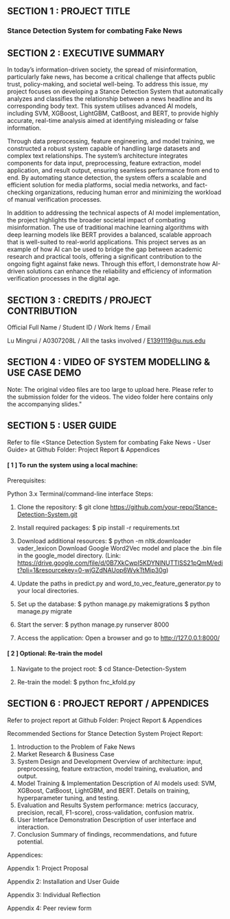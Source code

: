 ## SECTION 1 : PROJECT TITLE
### Stance Detection System for combating Fake News


## SECTION 2 : EXECUTIVE SUMMARY

In today’s information-driven society, the spread of misinformation, particularly fake news, has become a critical challenge that affects public trust, policy-making, and societal well-being. To address this issue, my project focuses on developing a Stance Detection System that automatically analyzes and classifies the relationship between a news headline and its corresponding body text. This system utilises advanced AI models, including SVM, XGBoost, LightGBM, CatBoost, and BERT, to provide highly accurate, real-time analysis aimed at identifying misleading or false information.

Through data preprocessing, feature engineering, and model training, we constructed a robust system capable of handling large datasets and complex text relationships. The system’s architecture integrates components for data input, preprocessing, feature extraction, model application, and result output, ensuring seamless performance from end to end. By automating stance detection, the system offers a scalable and efficient solution for media platforms, social media networks, and fact-checking organizations, reducing human error and minimizing the workload of manual verification processes.

In addition to addressing the technical aspects of AI model implementation, the project highlights the broader societal impact of combating misinformation. The use of traditional machine learning algorithms with deep learning models like BERT provides a balanced, scalable approach that is well-suited to real-world applications. This project serves as an example of how AI can be used to bridge the gap between academic research and practical tools, offering a significant contribution to the ongoing fight against fake news. Through this effort, I demonstrate how AI-driven solutions can enhance the reliability and efficiency of information verification processes in the digital age.

## SECTION 3 : CREDITS / PROJECT CONTRIBUTION

Official Full Name / Student ID / Work Items / Email 

Lu Mingrui / A0307208L / All the tasks involved	/ E1391119@u.nus.edu

## SECTION 4 : VIDEO OF SYSTEM MODELLING & USE CASE DEMO

Note: The original video files are too large to upload here. Please refer to the submission folder for the videos. The video folder here contains only the accompanying slides."


## SECTION 5 : USER GUIDE
Refer to file <Stance Detection System for combating Fake News - User Guide> at Github Folder: Project Report & Appendices 


#### [ 1 ] To run the system using a local machine:
Prerequisites:

Python 3.x
Terminal/command-line interface
Steps:

1. Clone the repository:
$ git clone https://github.com/your-repo/Stance-Detection-System.git

2. Install required packages:
$ pip install -r requirements.txt

3. Download additional resources:
$ python -m nltk.downloader vader_lexicon
Download Google Word2Vec model and place the .bin file in the google_model directory.
(Link: https://drive.google.com/file/d/0B7XkCwpI5KDYNlNUTTlSS21pQmM/edit?pli=1&resourcekey=0-wjGZdNAUop6WykTtMip30g)

4. Update the paths in predict.py and word_to_vec_feature_generator.py to your local directories.

5. Set up the database:
$ python manage.py makemigrations
$ python manage.py migrate

6. Start the server:
$ python manage.py runserver 8000

7. Access the application:
Open a browser and go to http://127.0.0.1:8000/

#### [ 2 ] Optional: Re-train the model
1. Navigate to the project root:
$ cd Stance-Detection-System

2. Re-train the model:
$ python fnc_kfold.py


## SECTION 6 : PROJECT REPORT / APPENDICES
Refer to project report at Github Folder: Project Report & Appendices

Recommended Sections for Stance Detection System Project Report:

1. Introduction to the Problem of Fake News
2. Market Research & Business Case
3. System Design and Development
  Overview of architecture: input, preprocessing, feature extraction, model training, evaluation, and output.
4. Model Training & Implementation
  Description of AI models used: SVM, XGBoost, CatBoost, LightGBM, and BERT.
  Details on training, hyperparameter tuning, and testing.
5. Evaluation and Results
  System performance: metrics (accuracy, precision, recall, F1-score), cross-validation, confusion matrix.
6. User Interface Demonstration
  Description of user interface and interaction.
7. Conclusion
  Summary of findings, recommendations, and future potential.

Appendices:

Appendix 1: Project Proposal

Appendix 2: Installation and User Guide

Appendix 3: Individual Reflection

Appendix 4: Peer review form


